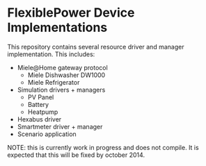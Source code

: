FlexiblePower Device Implementations
====================================

This repository contains several resource driver and manager implementation. This includes:

- Miele@Home gateway protocol
  - Miele Dishwasher DW1000
  - Miele Refrigerator
- Simulation drivers + managers
  - PV Panel
  - Battery
  - Heatpump
- Hexabus driver
- Smartmeter driver + manager
- Scenario application

NOTE: this is currently work in progress and does not compile. It is expected that this will be fixed by october 2014.

